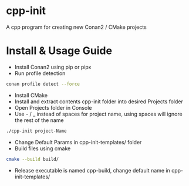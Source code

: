 # cpp-init
A cpp program for creating new Conan2 / CMake projects

# Install & Usage Guide
- Install Conan2 using pip or pipx
- Run profile detection
``` bash
conan profile detect --force
```
- Install CMake
- Install and extract contents cpp-init folder into desired Projects folder
- Open Projects folder in Console
- Use - / _ instead of spaces for project name, using spaces will ignore the rest of the name

``` bash
./cpp-init project-Name
```
- Change Default Params in cpp-init-templates/ folder
- Build files using cmake
``` bash
cmake --build build/
```
- Release executable is named cpp-build, change default name in cpp-init-templates/
